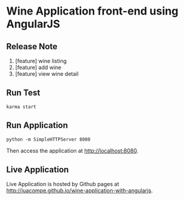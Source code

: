 Wine Application front-end using AngularJS
====

Release Note
----
1. [feature] wine listing
1. [feature] add wine
1. [feature] view wine detail

Run Test
----

```
karma start
```

Run Application
----

```
python -m SimpleHTTPServer 8080
```

Then access the application at <http://localhost:8080>.

Live Application
----
Live Application is hosted by Github pages at <http://juacompe.github.io/wine-application-with-angularjs>.

